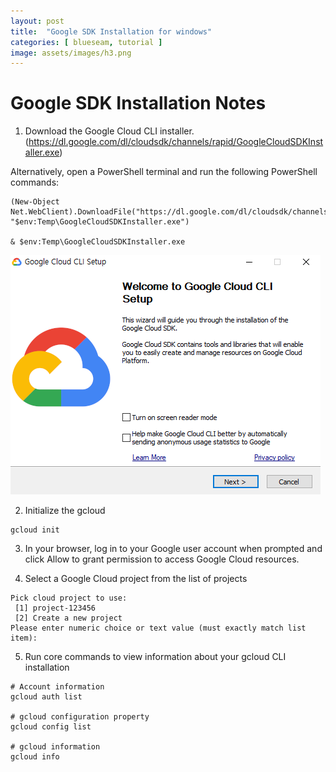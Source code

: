 ```yaml
---
layout: post
title:  "Google SDK Installation for windows"
categories: [ blueseam, tutorial ]
image: assets/images/h3.png
---
```


# Google SDK Installation Notes

1. Download the Google Cloud CLI installer.<br/>
   (https://dl.google.com/dl/cloudsdk/channels/rapid/GoogleCloudSDKInstaller.exe)

Alternatively, open a PowerShell terminal and run the following PowerShell commands:
```
(New-Object Net.WebClient).DownloadFile("https://dl.google.com/dl/cloudsdk/channels/rapid/GoogleCloudSDKInstaller.exe", "$env:Temp\GoogleCloudSDKInstaller.exe")

& $env:Temp\GoogleCloudSDKInstaller.exe
```

![Install GCloud SDK](/assets/images/z1.png)


2. Initialize the gcloud

```
gcloud init
```

3. In your browser, log in to your Google user account when prompted and click Allow to grant permission to access Google Cloud resources.

4. Select a Google Cloud project from the list of projects

```
Pick cloud project to use:
 [1] project-123456
 [2] Create a new project
Please enter numeric choice or text value (must exactly match list item):
```

5. Run core commands to view information about your gcloud CLI installation

```
# Account information
gcloud auth list

# gcloud configuration property
gcloud config list

# gcloud information
gcloud info

```


